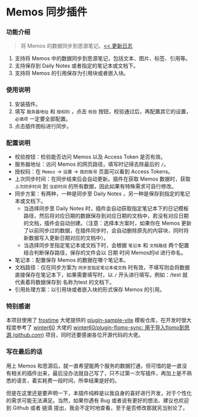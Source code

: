 
# Memos 同步插件

### 功能介绍

> 将 Memos 的数据同步到思源笔记。[<< 更新日志](https://github.com/Yimien/plugin-memos-sync/blob/main/CHANGELOG.md)

1. 支持将 Memos 中的数据同步到思源笔记，包括文本、图片、标签、引用等。
2. 支持保存到 Daily Notes 或者指定的笔记本或文档下。
3. 支持将 Memos 的引用保存为引用块或者嵌入块。

### 使用说明

1. 安装插件。
2. 填写 `服务器地址` 和 `授权码` ，点击 `校验` 按钮，校验通过后，再配置其它的设置，`必填项` 一定要全部配置。
3. 点击插件图标进行同步。

### 配置说明

- 校验按钮：检验能否访问 Memos 以及 Access Token 是否有效。
- 服务器地址：访问 Memos 的网页路径，填写时记得去除最后的 ``/``。
- 授权码：在 `Memos`  -> `设置`  -> `我的账号` 页面可以看到 Access Tokens。
- 上次同步时间：在同步结束后会自动更新。插件在获取 Memos 数据时，获取 `上次同步时间` 到 `当前时间` 的所有数据，因此如果有特殊需求可自行修改。
- 同步方案：有两种，一种是同步至 Daily Notes ，另一种是保存到指定的笔记本或文档下。
  - 当选择同步至 Daily Notes 时，插件会自动获取指定笔记本下的日记模板路径，然后将对应日期的数据保存到对应日期的文档中，若没有对应日期的文档，插件会自动创建。（注意：选择本方案时，如果你在 Memos 更新了以前同步过的数据，在插件同步时，会自动删除原先的内容块，同时将新数据写入更新日期对应的文档中）。
  - 当选择同步至指定笔记本或文档下时，会根据 `笔记本` 和 `文档路径` 两个配置结合判断保存路径，保存的文件会以 日期 时间 Memos的id 进行命名。
- 笔记本：配置保存 Memos 的数据在哪个笔记本。
- 文档路径：仅在同步方案为 `同步至指定笔记本或文档` 时有效，不填写则会将数据直接保存在笔记本下，如果需要填写时，以 `/` 开头进行填写。例如：/test 就代表着将数据保存到 名称为test 的文档下。
- 引用处理方案：以引用块或者嵌入块的形式保存 Memos 的引用。

### 特别感谢

本项目使用了 [frostime](https://github.com/frostime) 大佬提供的 [plugin-sample-vite](https://github.com/frostime/plugin-sample-vite) 模板仓库，在开发时很大程度参考了 [winter60](https://github.com/winter60) 大佬的 [winter60/plugin-flomo-sync: 用于导入flomo到思源 (github.com)](https://github.com/winter60/plugin-flomo-sync) 项目，同时还要感谢各位开源代码的大佬。

### 写在最后的话

用上 Memos 和思源后，就一直希望能两个服务的数据打通，但可惜的是一直没有相关的插件出来，最后没办法就自己写了，只不过第一次写插件，再加上是不熟悉的语言，着实耗费一段时间，所幸结果是好的。

但是在这里还是要声明一下，本插件纯粹是以我自身的喜好进行开发，对于个性化的需求可能无法满足。当然，如果你遇有 Bug 或者说有更好的想法、建议也欢迎到 Github 或者 链滴 提出，我会不定时地查看，至于是否修改那就另当别论了。

